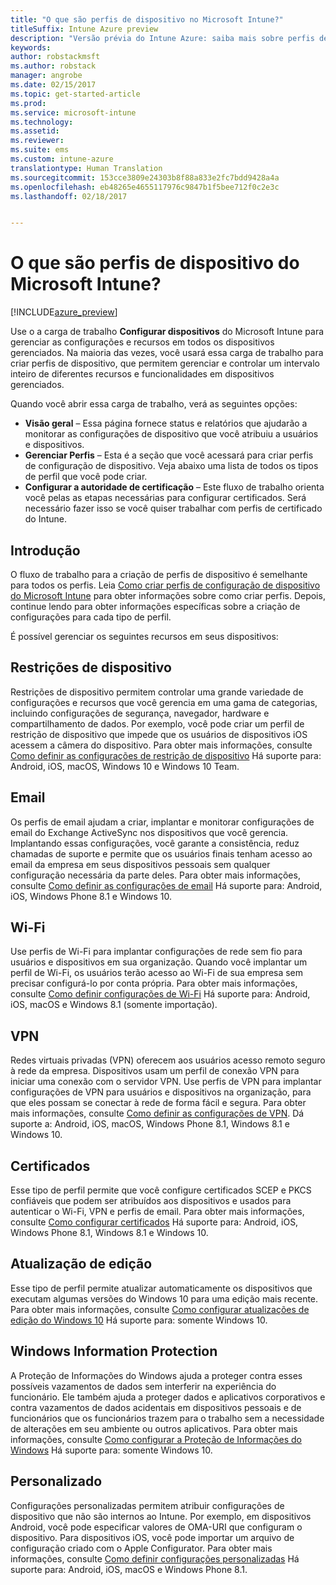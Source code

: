 ```yaml
---
title: "O que são perfis de dispositivo no Microsoft Intune?"
titleSuffix: Intune Azure preview
description: "Versão prévia do Intune Azure: saiba mais sobre perfis de dispositivo do Intune e como eles podem ajudar a gerenciar e proteger os dispositivos em sua empresa."
keywords: 
author: robstackmsft
ms.author: robstack
manager: angrobe
ms.date: 02/15/2017
ms.topic: get-started-article
ms.prod: 
ms.service: microsoft-intune
ms.technology: 
ms.assetid: 
ms.reviewer: 
ms.suite: ems
ms.custom: intune-azure
translationtype: Human Translation
ms.sourcegitcommit: 153cce3809e24303b8f88a833e2fc7bdd9428a4a
ms.openlocfilehash: eb48265e4655117976c9847b1f5bee712f0c2e3c
ms.lasthandoff: 02/18/2017


---
```


# <a name="what-are-microsoft-intune-device-profiles"></a>O que são perfis de dispositivo do Microsoft Intune?

[!INCLUDE[azure_preview](../includes/azure_preview.md)]

Use o a carga de trabalho **Configurar dispositivos** do Microsoft Intune para gerenciar as configurações e recursos em todos os dispositivos gerenciados. Na maioria das vezes, você usará essa carga de trabalho para criar perfis de dispositivo, que permitem gerenciar e controlar um intervalo inteiro de diferentes recursos e funcionalidades em dispositivos gerenciados.

Quando você abrir essa carga de trabalho, verá as seguintes opções:

- **Visão geral** – Essa página fornece status e relatórios que ajudarão a monitorar as configurações de dispositivo que você atribuiu a usuários e dispositivos.
- **Gerenciar Perfis** – Esta é a seção que você acessará para criar perfis de configuração de dispositivo. Veja abaixo uma lista de todos os tipos de perfil que você pode criar.
- **Configurar a autoridade de certificação** – Este fluxo de trabalho orienta você pelas as etapas necessárias para configurar certificados. Será necessário fazer isso se você quiser trabalhar com perfis de certificado do Intune.

## <a name="getting-started"></a>Introdução

O fluxo de trabalho para a criação de perfis de dispositivo é semelhante para todos os perfis. Leia [Como criar perfis de configuração de dispositivo do Microsoft Intune](/intune-azure/configure-devices/how-to-create-device-profiles) para obter informações sobre como criar perfis. Depois, continue lendo para obter informações específicas sobre a criação de configurações para cada tipo de perfil.

É possível gerenciar os seguintes recursos em seus dispositivos:

## <a name="device-restrictions"></a>Restrições de dispositivo
Restrições de dispositivo permitem controlar uma grande variedade de configurações e recursos que você gerencia em uma gama de categorias, incluindo configurações de segurança, navegador, hardware e compartilhamento de dados. Por exemplo, você pode criar um perfil de restrição de dispositivo que impede que os usuários de dispositivos iOS acessem a câmera do dispositivo.
Para obter mais informações, consulte [Como definir as configurações de restrição de dispositivo](how-to-configure-device-restrictions.md) Há suporte para: Android, iOS, macOS, Windows 10 e Windows 10 Team.

## <a name="email"></a>Email
Os perfis de email ajudam a criar, implantar e monitorar configurações de email do Exchange ActiveSync nos dispositivos que você gerencia. Implantando essas configurações, você garante a consistência, reduz chamadas de suporte e permite que os usuários finais tenham acesso ao email da empresa em seus dispositivos pessoais sem qualquer configuração necessária da parte deles.
Para obter mais informações, consulte [Como definir as configurações de email](how-to-configure-email-settings.md) Há suporte para: Android, iOS, Windows Phone 8.1 e Windows 10.

## <a name="wi-fi"></a>Wi-Fi
Use perfis de Wi-Fi para implantar configurações de rede sem fio para usuários e dispositivos em sua organização. Quando você implantar um perfil de Wi-Fi, os usuários terão acesso ao Wi-Fi de sua empresa sem precisar configurá-lo por conta própria.
Para obter mais informações, consulte [Como definir configurações de Wi-Fi](how-to-configure-wi-fi-settings.md) Há suporte para: Android, iOS, macOS e Windows 8.1 (somente importação).

## <a name="vpn"></a>VPN
Redes virtuais privadas (VPN) oferecem aos usuários acesso remoto seguro à rede da empresa. Dispositivos usam um perfil de conexão VPN para iniciar uma conexão com o servidor VPN. Use perfis de VPN para implantar configurações de VPN para usuários e dispositivos na organização, para que eles possam se conectar à rede de forma fácil e segura.
Para obter mais informações, consulte [Como definir as configurações de VPN](how-to-configure-vpn-settings.md).
Dá suporte a: Android, iOS, macOS, Windows Phone 8.1, Windows 8.1 e Windows 10.

## <a name="certificates"></a>Certificados
Esse tipo de perfil permite que você configure certificados SCEP e PKCS confiáveis que podem ser atribuídos aos dispositivos e usados para autenticar o Wi-Fi, VPN e perfis de email.
Para obter mais informações, consulte [Como configurar certificados](how-to-configure-certificates.md) Há suporte para: Android, iOS, Windows Phone 8.1, Windows 8.1 e Windows 10.

## <a name="edition-upgrade"></a>Atualização de edição
Esse tipo de perfil permite atualizar automaticamente os dispositivos que executam algumas versões do Windows 10 para uma edição mais recente. Para obter mais informações, consulte [Como configurar atualizações de edição do Windows 10](how-to-configure-windows-10-edition-upgrade.md) Há suporte para: somente Windows 10.

## <a name="windows-information-protection"></a>Windows Information Protection
A Proteção de Informações do Windows ajuda a proteger contra esses possíveis vazamentos de dados sem interferir na experiência do funcionário. Ele também ajuda a proteger dados e aplicativos corporativos e contra vazamentos de dados acidentais em dispositivos pessoais e de funcionários que os funcionários trazem para o trabalho sem a necessidade de alterações em seu ambiente ou outros aplicativos.
Para obter mais informações, consulte [Como configurar a Proteção de Informações do Windows](how-to-configure-windows-information-protection.md) Há suporte para: somente Windows 10.

## <a name="custom"></a>Personalizado
Configurações personalizadas permitem atribuir configurações de dispositivo que não são internos ao Intune. Por exemplo, em dispositivos Android, você pode especificar valores de OMA-URI que configuram o dispositivo. Para dispositivos iOS, você pode importar um arquivo de configuração criado com o Apple Configurator.
Para obter mais informações, consulte [Como definir configurações personalizadas](how-to-configure-custom-settings.md) Há suporte para: Android, iOS, macOS e Windows Phone 8.1.

